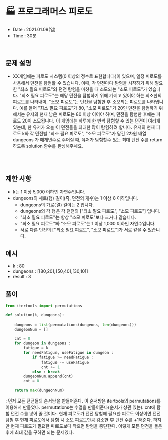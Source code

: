 # 🏭 프로그래머스 피로도
- Date : 2021.01.09(일)
- Time : 30분
<br>

## 문제 설명

- XX게임에는 피로도 시스템(0 이상의 정수로 표현합니다)이 있으며, 일정 피로도를 사용해서 던전을 탐험할 수 있습니다. 이때, 각 던전마다 탐험을 시작하기 위해 필요한 "최소 필요 피로도"와 던전 탐험을 마쳤을 때 소모되는 "소모 피로도"가 있습니다. "최소 필요 피로도"는 해당 던전을 탐험하기 위해 가지고 있어야 하는 최소한의 피로도를 나타내며, "소모 피로도"는 던전을 탐험한 후 소모되는 피로도를 나타냅니다. 예를 들어 "최소 필요 피로도"가 80, "소모 피로도"가 20인 던전을 탐험하기 위해서는 유저의 현재 남은 피로도는 80 이상 이어야 하며, 던전을 탐험한 후에는 피로도 20이 소모됩니다. 이 게임에는 하루에 한 번씩 탐험할 수 있는 던전이 여러개 있는데, 한 유저가 오늘 이 던전들을 최대한 많이 탐험하려 합니다. 유저의 현재 피로도 k와 각 던전별 "최소 필요 피로도", "소모 피로도"가 담긴 2차원 배열 dungeons 가 매개변수로 주어질 때, 유저가 탐험할수 있는 최대 던전 수를 return 하도록 solution 함수를 완성해주세요.

<br><br>

## 제한 사항
- k는 1 이상 5,000 이하인 자연수입니다.
- dungeons의 세로(행) 길이(즉, 던전의 개수)는 1 이상 8 이하입니다.
    - dungeons의 가로(열) 길이는 2 입니다.
    - dungeons의 각 행은 각 던전의 ["최소 필요 피로도", "소모 피로도"] 입니다.
    - "최소 필요 피로도"는 항상 "소모 피로도"보다 크거나 같습니다.
    - "최소 필요 피로도"와 "소모 피로도"는 1 이상 1,000 이하인 자연수입니다.
    - 서로 다른 던전의 ["최소 필요 피로도", "소모 피로도"]가 서로 같을 수 있습니다.

## 예시
- k : 80
- dungeons : [[80,20],[50,40],[30,10]]	
- result : 3

## 풀이
```python
from itertools import permutations

def solution(k, dungeons):
    
    dungeons = list(permutations(dungeons, len(dungeons))) 
    dungeonNum = [] 
    
    cnt = 0 
    for dungeon in dungeons :
        fatigue = k
        for needFatigue, useFatigue in dungeon :
            if fatigue >= needFatigue : 
                fatigue -= useFatigue 
                cnt += 1
            else : break 
        dungeonNum.append(cnt)
        cnt = 0
    
    return max(dungeonNum)
```
: 먼저 모든 던전들의 순서쌍을 만들어준다. 이 순서쌍은 itertools의 permutations를 이용해서 만들었다. permutations는 수열을 만들어준다(순서가 상관 있는). cnt에 탐험 던전 수를 넣어 줄 것이다. 현재 피로도가 던전 탐험에 필요한 피로도 이상이면 던전 탐험 후 현재 피로도에서 탐험 시 소모 피로도만큼 감소한 후 던전 수를 +1해준다. 하지만 현재 피로도가 필요한 피로도보다 작으면 탐험을 중단한다. 이렇게 모든 던전을 돌은 후에 최대 값을 구하면 되는 문제였다.